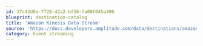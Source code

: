 ```yaml
---
id: 37c42d0a-7728-42a2-bf36-fa00f045a496
blueprint: destination-catalog
title: 'Amazon Kinesis Data Stream'
source: 'https://docs.developers.amplitude.com/data/destinations/amazon-kinesis-data-stream'
category: Event streaming
---
```

